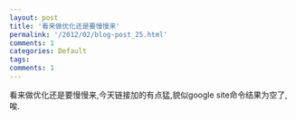 ```yaml
---
layout: post
title: '看来做优化还是要慢慢来'
permalink: '/2012/02/blog-post_25.html'
comments: 1
categories: Default
tags: 
comments: 1
---
```

<a href="http://1.bp.blogspot.com/--OuCJPqeu6s/T0j5-hJofKI/AAAAAAAAB68/So8UqY0gE9o/s1600/1E3-749996.gif"><img alt="" border="0" id="BLOGGER_PHOTO_ID_5713090979765451938" src="http://1.bp.blogspot.com/--OuCJPqeu6s/T0j5-hJofKI/AAAAAAAAB68/So8UqY0gE9o/s320/1E3-749996.gif"/></a>看来做优化还是要慢慢来,今天链接加的有点猛,貌似google site命令结果为空了,唉.  
